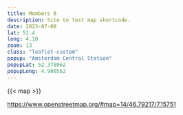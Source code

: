 ```yaml
---
title: Members B
description: Site to test map shortcode.
date: 2023-07-08
lat: 51.4
long: 4.10
zoom: 13
class: "leaflet-custom"
popup: "Amsterdam Central Station"
popupLat: 52.378062
popupLong: 4.900562
---
```


{{< map >}}


https://www.openstreetmap.org/#map=14/46.79217/7.15751